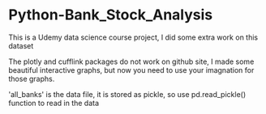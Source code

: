 # Python-Bank_Stock_Analysis
This is a Udemy data science course project, I did some extra work on this dataset

The plotly and cufflink packages do not work on github site, I made some beautiful interactive graphs, but now you need to use your imagnation for those graphs.

'all_banks' is the data file, it is stored as pickle, so use pd.read_pickle() function to read in the data

